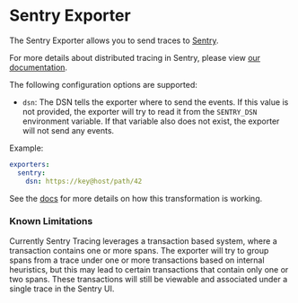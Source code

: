 # Sentry Exporter

The Sentry Exporter allows you to send traces to [Sentry](https://sentry.io/).

For more details about distributed tracing in Sentry, please view [our documentation](https://docs.sentry.io/performance-monitoring/distributed-tracing/).

The following configuration options are supported:

- `dsn`: The DSN tells the exporter where to send the events. If this value is not provided, the exporter will try to read it from the `SENTRY_DSN` environment variable. If that variable also does not exist, the exporter will not send any events.

Example:

```yaml
exporters:
  sentry:
    dsn: https://key@host/path/42
```

See the [docs](./docs/transformation.md) for more details on how this transformation is working.

### Known Limitations

Currently Sentry Tracing leverages a transaction based system, where a transaction contains one or more spans. The exporter will try to group spans from a trace under one or more transactions based on internal heuristics, but this may lead to certain transactions that contain only one or two spans. These transactions will still be viewable and associated under a single trace in the Sentry UI.
